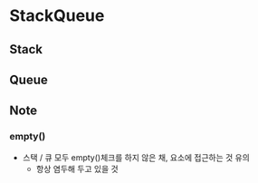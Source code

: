# StackQueue 
## Stack
## Queue
## Note
### empty()
- 스택 / 큐 모두 empty()체크를 하지 않은 채, 요소에 접근하는 것 유의
    - 항상 염두해 두고 있을 것




